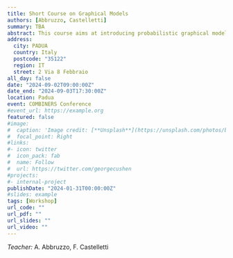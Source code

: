 ```yaml
---
title: Short Course on Graphical Models 
authors: [Abbruzzo, Castelletti]
summary: TBA
abstract: This course aims at introducing probabilistic graphical models, which provide a unified framework for learning dependence relationships between random variables and making statistical inference under complex multivariate settings. Participants will learn the fundamentals of graphical models, including Bayesian Networks and Markov Random Fields, and explore applications in machine learning, data analysis, and decision-making.
address:
  city: PADUA
  country: Italy
  postcode: "35122"
  region: IT
  street: 2 Via 8 Febbraio
all_day: false
date: "2024-09-02T09:00:00Z"
date_end: "2024-09-03T17:30:00Z"
location: Padua
event: COMBINERS Conference
#event_url: https://example.org
featured: false
#image:
#  caption: 'Image credit: [**Unsplash**](https://unsplash.com/photos/bzdhc5b3Bxs)'
#  focal_point: Right
#links:
#- icon: twitter
#  icon_pack: fab
#  name: Follow
#  url: https://twitter.com/georgecushen
#projects:
#- internal-project
publishDate: "2024-01-31T00:00:00Z"
#slides: example
tags: [Workshop]
url_code: ""
url_pdf: ""
url_slides: ""
url_video: ""
---
```


*Teacher:* A. Abbruzzo, F. Castelletti 
